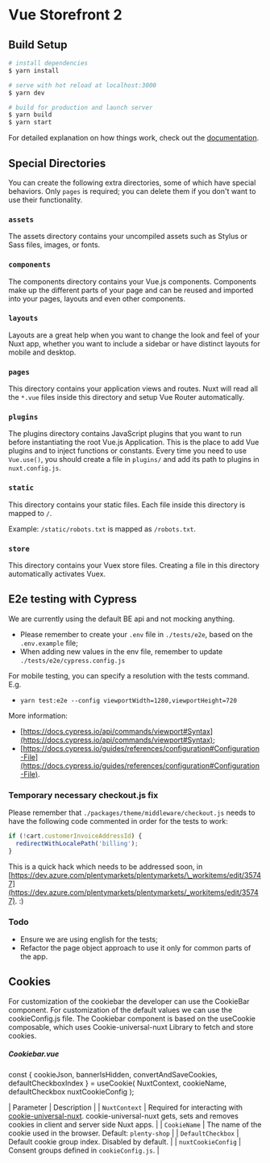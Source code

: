 # Vue Storefront 2

## Build Setup

```bash
# install dependencies
$ yarn install

# serve with hot reload at localhost:3000
$ yarn dev

# build for production and launch server
$ yarn build
$ yarn start
```

For detailed explanation on how things work, check out the [documentation](https://docs.vuestorefront.io/v2/).

## Special Directories

You can create the following extra directories, some of which have special behaviors. Only `pages` is required; you can delete them if you don't want to use their functionality.

### `assets`

The assets directory contains your uncompiled assets such as Stylus or Sass files, images, or fonts.

### `components`

The components directory contains your Vue.js components. Components make up the different parts of your page and can be reused and imported into your pages, layouts and even other components.

### `layouts`

Layouts are a great help when you want to change the look and feel of your Nuxt app, whether you want to include a sidebar or have distinct layouts for mobile and desktop.

### `pages`

This directory contains your application views and routes. Nuxt will read all the `*.vue` files inside this directory and setup Vue Router automatically.

### `plugins`

The plugins directory contains JavaScript plugins that you want to run before instantiating the root Vue.js Application. This is the place to add Vue plugins and to inject functions or constants. Every time you need to use `Vue.use()`, you should create a file in `plugins/` and add its path to plugins in `nuxt.config.js`.

### `static`

This directory contains your static files. Each file inside this directory is mapped to `/`.

Example: `/static/robots.txt` is mapped as `/robots.txt`.

### `store`

This directory contains your Vuex store files. Creating a file in this directory automatically activates Vuex.

## E2e testing with Cypress

We are currently using the default BE api and not mocking anything.

- Please remember to create your `.env` file in `./tests/e2e`, based on the `.env.example` file;
- When adding new values in the env file, remember to update `./tests/e2e/cypress.config.js`

For mobile testing, you can specify a resolution with the tests command. E.g.

- `yarn test:e2e --config viewportWidth=1280,viewportHeight=720`

More information:

- [https://docs.cypress.io/api/commands/viewport#Syntax](https://docs.cypress.io/api/commands/viewport#Syntax);
- [https://docs.cypress.io/guides/references/configuration#Configuration-File](https://docs.cypress.io/guides/references/configuration#Configuration-File).

### Temporary necessary checkout.js fix

Please remember that `./packages/theme/middleware/checkout.js` needs to have the following code commented in order for the tests to work:

```javascript
if (!cart.customerInvoiceAddressId) {
  redirectWithLocalePath('billing');
}
```

This is a quick hack which needs to be addressed soon, in [https://dev.azure.com/plentymarkets/plentymarkets/\_workitems/edit/35747](https://dev.azure.com/plentymarkets/plentymarkets/_workitems/edit/35747). :)

### Todo

- Ensure we are using english for the tests;
- Refactor the page object approach to use it only for common parts of the app.

## Cookies

For customization of the cookiebar the developer can use the CookieBar component.
For customization of the default values we can use the cookieConfig.js file.
The Cookiebar component is based on the useCookie composable, which uses  Cookie-universal-nuxt Library to fetch and store cookies.

##### Cookiebar.vue

const { cookieJson, bannerIsHidden, convertAndSaveCookies, defaultCheckboxIndex } = useCookie(
    NuxtContext,
    cookieName,
    defaultCheckbox
    nuxtCookieConfig
);

| Parameter | Description |
| `NuxtContext`  | Required for interacting with [cookie-universal-nuxt](https://www.npmjs.com/package/cookie-universal-nuxt). cookie-universal-nuxt gets, sets and removes cookies in client and server side Nuxt apps. |
| `CookieName` | The name of the cookie used in the browser. Default: `plenty-shop` |
| `DefaultCheckbox` | Default cookie group index. Disabled by default. |
| `nuxtCookieConfig` | Consent groups defined in `cookieConfig.js`. |